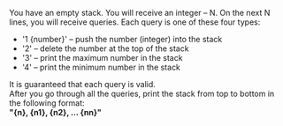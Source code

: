 You have an empty stack. You will receive an integer – N. On the next N lines, you will receive queries. Each query is one of these four types:
-	'1 {number}' – push the number (integer) into the stack
-	'2' – delete the number at the top of the stack
-	'3' – print the maximum number in the stack
-	'4' – print the minimum number in the stack  

It is guaranteed that each query is valid.  
After you go through all the queries, print the stack from top to bottom in the following format:  
**"{n}, {n1}, {n2}, ... {nn}"**

